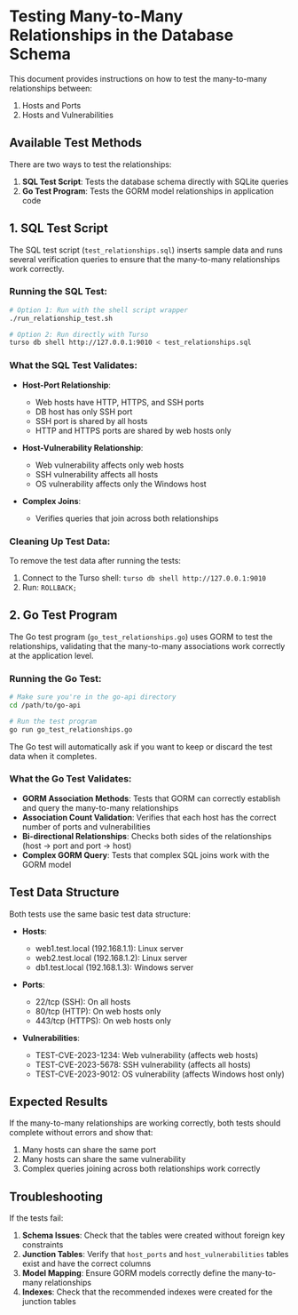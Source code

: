 # Testing Many-to-Many Relationships in the Database Schema

This document provides instructions on how to test the many-to-many relationships between:

1. Hosts and Ports
2. Hosts and Vulnerabilities

## Available Test Methods

There are two ways to test the relationships:

1. **SQL Test Script**: Tests the database schema directly with SQLite queries
2. **Go Test Program**: Tests the GORM model relationships in application code

## 1. SQL Test Script

The SQL test script (`test_relationships.sql`) inserts sample data and runs several verification queries to ensure that the many-to-many relationships work correctly.

### Running the SQL Test:

```bash
# Option 1: Run with the shell script wrapper
./run_relationship_test.sh

# Option 2: Run directly with Turso
turso db shell http://127.0.0.1:9010 < test_relationships.sql
```

### What the SQL Test Validates:

- **Host-Port Relationship**:

  - Web hosts have HTTP, HTTPS, and SSH ports
  - DB host has only SSH port
  - SSH port is shared by all hosts
  - HTTP and HTTPS ports are shared by web hosts only

- **Host-Vulnerability Relationship**:

  - Web vulnerability affects only web hosts
  - SSH vulnerability affects all hosts
  - OS vulnerability affects only the Windows host

- **Complex Joins**:
  - Verifies queries that join across both relationships

### Cleaning Up Test Data:

To remove the test data after running the tests:

1. Connect to the Turso shell: `turso db shell http://127.0.0.1:9010`
2. Run: `ROLLBACK;`

## 2. Go Test Program

The Go test program (`go_test_relationships.go`) uses GORM to test the relationships, validating that the many-to-many associations work correctly at the application level.

### Running the Go Test:

```bash
# Make sure you're in the go-api directory
cd /path/to/go-api

# Run the test program
go run go_test_relationships.go
```

The Go test will automatically ask if you want to keep or discard the test data when it completes.

### What the Go Test Validates:

- **GORM Association Methods**: Tests that GORM can correctly establish and query the many-to-many relationships
- **Association Count Validation**: Verifies that each host has the correct number of ports and vulnerabilities
- **Bi-directional Relationships**: Checks both sides of the relationships (host → port and port → host)
- **Complex GORM Query**: Tests that complex SQL joins work with the GORM model

## Test Data Structure

Both tests use the same basic test data structure:

- **Hosts**:

  - web1.test.local (192.168.1.1): Linux server
  - web2.test.local (192.168.1.2): Linux server
  - db1.test.local (192.168.1.3): Windows server

- **Ports**:

  - 22/tcp (SSH): On all hosts
  - 80/tcp (HTTP): On web hosts only
  - 443/tcp (HTTPS): On web hosts only

- **Vulnerabilities**:
  - TEST-CVE-2023-1234: Web vulnerability (affects web hosts)
  - TEST-CVE-2023-5678: SSH vulnerability (affects all hosts)
  - TEST-CVE-2023-9012: OS vulnerability (affects Windows host only)

## Expected Results

If the many-to-many relationships are working correctly, both tests should complete without errors and show that:

1. Many hosts can share the same port
2. Many hosts can share the same vulnerability
3. Complex queries joining across both relationships work correctly

## Troubleshooting

If the tests fail:

1. **Schema Issues**: Check that the tables were created without foreign key constraints
2. **Junction Tables**: Verify that `host_ports` and `host_vulnerabilities` tables exist and have the correct columns
3. **Model Mapping**: Ensure GORM models correctly define the many-to-many relationships
4. **Indexes**: Check that the recommended indexes were created for the junction tables
